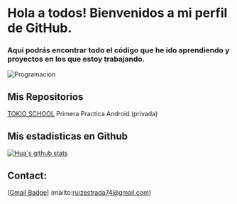 # Hola a todos! Bienvenidos a mi perfil de GitHub.


### Aqui podrás encontrar todo el código que he ido aprendiendo y proyectos en los que estoy trabajando.


![Programacion](https://github.com/user-attachments/assets/39bb1a72-5bb7-46a4-bc61-0363fa398e35)

## Mis Repositorios

[TOKIO SCHOOL]([https://github.com/RUIZESTADA74/AndroidModulo1Practica1.git) Primera Practica Android.(privada)

## Mis estadisticas en Github
[![Hua´s github stats](https://github-readme-stats.vercel.app/api?username=ruizestada74&show_icons=true&theme=dark)](https://github.com/RUIZESTADA74/RuizEstada74/github-readme-stats)

## Contact:
[[Gmail Badge](https://img.shields.io/badge/-ruizestada74@gmail.com-style=flat-square&logo=Gmail&logoColor=white&link=mailto:ruizestada74@gmail.com)]
(mailto:ruizestrada74@gmail.com)
